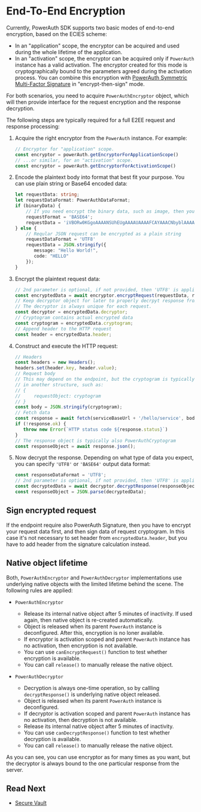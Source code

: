 # End-To-End Encryption

Currently, PowerAuth SDK supports two basic modes of end-to-end encryption, based on the ECIES scheme:

- In an "application" scope, the encryptor can be acquired and used during the whole lifetime of the application.
- In an "activation" scope, the encryptor can be acquired only if `PowerAuth` instance has a valid activation. The encryptor created for this mode is cryptographically bound to the parameters agreed during the activation process. You can combine this encryption with [PowerAuth Symmetric Multi-Factor Signature](Data-Signing.md#symmetric-multi-factor-signature) in "encrypt-then-sign" mode.

For both scenarios, you need to acquire `PowerAuthEncryptor` object, which will then provide interface for the request encryption and the response decryption.

The following steps are typically required for a full E2EE request and response processing:

1. Acquire the right encryptor from the `PowerAuth` instance. For example:
   ```typescript
   // Encryptor for "application" scope.
   const encryptor = powerAuth.getEncryptorForApplicationScope()
   // ...or similar, for an "activation" scope.
   const encryptor = powerAuth.getEncryptorForActivationScope()
   ```

1. Encode the plaintext body into format that best fit your purpose. You can use plain string or Base64 encoded data:
   ```typescript
   let requestData: string;
   let requestDataFormat: PowerAuthDataFormat;
   if (binaryData) {
       // If you need encrypt the binary data, such as image, then you can encode it as BASE64
       requestFormat = 'BASE64';
       requestData = 'iVBORw0KGgoAAAANSUhEUgAAAAUAAAAFCAYAAACNbyblAAAAHElEQVQI12P4//8/w38GIAXDIBKE0DHxgljNBAAO9TXL0Y4OHwAAAABJRU5ErkJggg==';
   } else {
       // Reqular JSON request can be encrypted as a plain string
       requestDataFormat = 'UTF8'
       requestData = JSON.stringify({
          message: "Hello World!",
          code: "HELLO"
       });
   }
   ```

1. Encrypt the plaintext request data:
   ```typescript
   // 2nd parameter is optional, if not provided, then 'UTF8' is applied.
   const encryptedData = await encryptor.encryptRequest(requestData, requestDataFormat);
   // Keep decryptor object for later to properly decrpyt response from the server.
   // The decryptor is always unique for each request.
   const decryptor = encryptedData.decryptor;
   // Cryptogram contains actual encrypted data
   const cryptogram = encryptedData.cryptogram;
   // Append header to the HTTP request
   const header = encryptedData.header;
   ```

1. Construct and execute the HTTP request:
   ```typescript
   // Headers
   const headers = new Headers();
   headers.set(header.key, header.value);
   // Request body
   // This may depend on the endpoint, but the cryptogram is typically serialized as-is, or it's embedded
   // in another structure, such as:
   // {
   //     requestObject: cryptogram
   // }
   const body = JSON.stringify(cryptogram);
   // Fetch data
   const response = await fetch(serviceBaseUrl + '/hello/service', body, headers);
   if (!response.ok) {
      throw new Error(`HTTP status code ${response.status}`)
   }
   // The response object is typically also PowerAuthCryptogram
   const responseObject = await response.json();
   ```

1. Now decrypt the response. Depending on what type of data you expect, you can specify `'UTF8'` or `'BASE64'` output data format:
   ```typescript
   const responseDataFormat = 'UTF8';
   // 2nd parameter is optional, if not provided, then 'UTF8' is applied.
   const decryptedData = await decryptor.decryptResponse(responseObject, responseDataFormat);
   const responseObject = JSON.parse(decryptedData);
   ```

## Sign encrypted request

If the endpoint require also PowerAuth Signature, then you have to encrypt your request data first, and then sign data of request cryptogram. In this case it's not necessary to set header from `encryptedData.header`, but you have to add header from the signature calculation instead.

## Native object lifetime

Both, `PowerAuthEncryptor` and `PowerAuthDecryptor` implementations use underlying native objects with the limited lifetime behind the scene. The following rules are applied:

- `PowerAuthEncryptor` 
  - Release its internal native object after 5 minutes of inactivity. If used again, then native object is re-created automatically.
  - Object is released when its parent `PowerAuth` instance is deconfigured. After this, encryption is no loner available.
  - If encryptor is activation scoped and parent `PowerAuth` instance has no activation, then encryption is not available.
  - You can use `canEncryptRequest()` function to test whether encryption is available.
  - You can call `release()` to manually release the native object.

- `PowerAuthDecryptor`
  - Decryption is always one-time operation, so by callling `decryptResponse()` is underlying native object released.
  - Object is released when its parent `PowerAuth` instance is deconfigured.
  - If decryptor is activation scoped and parent `PowerAuth` instance has no activation, then decryption is not available.
  - Release its internal native object after 5 minutes of inactivity.
  - You can use `canDecryptResponse()` function to test whether decryption is available.
  - You can call `release()` to manually release the native object.

As you can see, you can use encryptor as for many times as you want, but the decryptor is always bound to the one particular response from the server.

## Read Next

- [Secure Vault](Secure-Vault.md)
